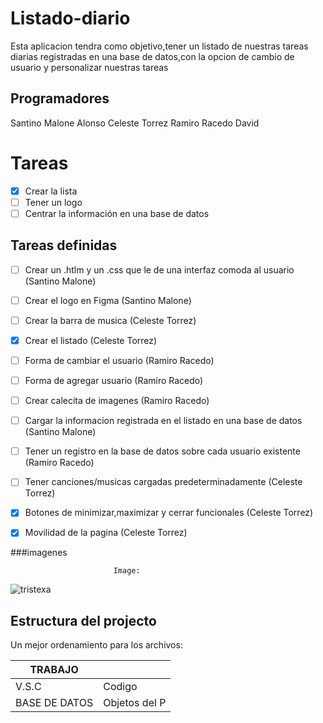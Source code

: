 # Listado-diario

Esta aplicacion tendra como objetivo,tener un listado de nuestras tareas diarias registradas en una base de datos,con la opcion de cambio de usuario y personalizar nuestras tareas


## Programadores
Santino Malone Alonso
Celeste Torrez 
Ramiro Racedo David


# Tareas

 - [x] Crear la lista
 - [ ] Tener un logo
 - [ ] Centrar la información en una base de datos

## Tareas definidas

 - [ ] Crear un .htlm y un .css que le de una interfaz comoda al usuario (Santino Malone)
 - [ ] Crear el logo en Figma (Santino Malone)
 - [ ] Crear la barra de musica (Celeste Torrez)
 - [x] Crear el listado (Celeste Torrez)
 - [ ] Forma de cambiar el usuario (Ramiro Racedo)
 - [ ] Forma de agregar usuario (Ramiro Racedo)
 - [ ] Crear calecita de imagenes (Ramiro Racedo)
 - [ ] Cargar la informacion registrada en el listado en una base de datos (Santino Malone)
 - [ ] Tener un registro en la base de datos sobre cada usuario existente (Ramiro Racedo)
 - [ ] Tener canciones/musicas cargadas predeterminadamente (Celeste Torrez)
 - [x] Botones de minimizar,maximizar y cerrar funcionales (Celeste Torrez)
 - [x] Movilidad de la pagina (Celeste Torrez)



###imagenes

                           Image:

![tristexa](https://user-images.githubusercontent.com/105503025/179366475-9fd5e8aa-2153-43ad-9dd6-8177714776bf.jpg)






## Estructura del projecto

Un mejor ordenamiento para los archivos:

|    TRABAJO    |               |
| ------------- | ------------- |
| V.S.C         | Codigo        |
| BASE DE DATOS | Objetos del P |